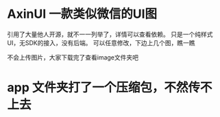 # AxinUI 一款类似微信的UI图
  引用了大量他人开源，就不一一列举了，详情可以查看依赖。
  只是一个纯样式UI，无SDK的接入，没有后端。
可以任意修改，下边上几个图，瞧一瞧

不会上传图片，大家下载完了查看image文件夹吧

# app 文件夹打了一个压缩包，不然传不上去
